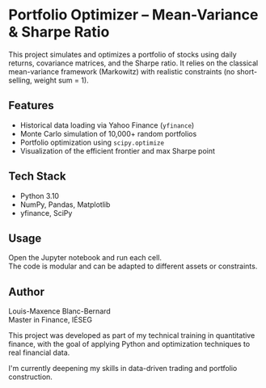 # Portfolio Optimizer – Mean-Variance & Sharpe Ratio

This project simulates and optimizes a portfolio of stocks using daily returns, covariance matrices, and the Sharpe ratio. 
It relies on the classical mean-variance framework (Markowitz) with realistic constraints (no short-selling, weight sum = 1).

## Features
- Historical data loading via Yahoo Finance (`yfinance`)
- Monte Carlo simulation of 10,000+ random portfolios
- Portfolio optimization using `scipy.optimize`
- Visualization of the efficient frontier and max Sharpe point

## Tech Stack
- Python 3.10
- NumPy, Pandas, Matplotlib
- yfinance, SciPy

## Usage
Open the Jupyter notebook and run each cell.  
The code is modular and can be adapted to different assets or constraints.

## Author
Louis-Maxence Blanc-Bernard  
Master in Finance, IÉSEG  

This project was developed as part of my technical training in quantitative finance, with the goal of applying Python and optimization techniques to real financial data.

I'm currently deepening my skills in data-driven trading and portfolio construction.
